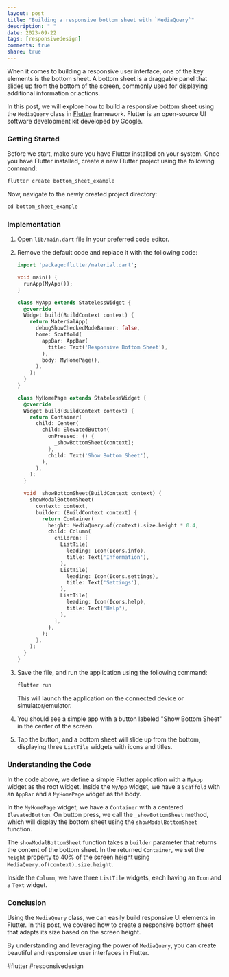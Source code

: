 ```yaml
---
layout: post
title: "Building a responsive bottom sheet with `MediaQuery`"
description: " "
date: 2023-09-22
tags: [responsivedesign]
comments: true
share: true
---
```


When it comes to building a responsive user interface, one of the key elements is the bottom sheet. A bottom sheet is a draggable panel that slides up from the bottom of the screen, commonly used for displaying additional information or actions.

In this post, we will explore how to build a responsive bottom sheet using the `MediaQuery` class in [Flutter](https://flutter.dev/) framework. Flutter is an open-source UI software development kit developed by Google.

### Getting Started

Before we start, make sure you have Flutter installed on your system. Once you have Flutter installed, create a new Flutter project using the following command:

```dart
flutter create bottom_sheet_example
```

Now, navigate to the newly created project directory:

```dart
cd bottom_sheet_example
```

### Implementation

1. Open `lib/main.dart` file in your preferred code editor.

2. Remove the default code and replace it with the following code:

   ```dart
   import 'package:flutter/material.dart';

   void main() {
     runApp(MyApp());
   }

   class MyApp extends StatelessWidget {
     @override
     Widget build(BuildContext context) {
       return MaterialApp(
         debugShowCheckedModeBanner: false,
         home: Scaffold(
           appBar: AppBar(
             title: Text('Responsive Bottom Sheet'),
           ),
           body: MyHomePage(),
         ),
       );
     }
   }

   class MyHomePage extends StatelessWidget {
     @override
     Widget build(BuildContext context) {
       return Container(
         child: Center(
           child: ElevatedButton(
             onPressed: () {
               _showBottomSheet(context);
             },
             child: Text('Show Bottom Sheet'),
           ),
         ),
       );
     }

     void _showBottomSheet(BuildContext context) {
       showModalBottomSheet(
         context: context,
         builder: (BuildContext context) {
           return Container(
             height: MediaQuery.of(context).size.height * 0.4,
             child: Column(
               children: [
                 ListTile(
                   leading: Icon(Icons.info),
                   title: Text('Information'),
                 ),
                 ListTile(
                   leading: Icon(Icons.settings),
                   title: Text('Settings'),
                 ),
                 ListTile(
                   leading: Icon(Icons.help),
                   title: Text('Help'),
                 ),
               ],
             ),
           );
         },
       );
     }
   }
   ```

3. Save the file, and run the application using the following command:

   ```dart
   flutter run
   ```

   This will launch the application on the connected device or simulator/emulator.

4. You should see a simple app with a button labeled "Show Bottom Sheet" in the center of the screen.

5. Tap the button, and a bottom sheet will slide up from the bottom, displaying three `ListTile` widgets with icons and titles.

### Understanding the Code

In the code above, we define a simple Flutter application with a `MyApp` widget as the root widget. Inside the `MyApp` widget, we have a `Scaffold` with an `AppBar` and a `MyHomePage` widget as the body.

In the `MyHomePage` widget, we have a `Container` with a centered `ElevatedButton`. On button press, we call the `_showBottomSheet` method, which will display the bottom sheet using the `showModalBottomSheet` function.

The `showModalBottomSheet` function takes a `builder` parameter that returns the content of the bottom sheet. In the returned `Container`, we set the `height` property to 40% of the screen height using `MediaQuery.of(context).size.height`.

Inside the `Column`, we have three `ListTile` widgets, each having an `Icon` and a `Text` widget.

### Conclusion

Using the `MediaQuery` class, we can easily build responsive UI elements in Flutter. In this post, we covered how to create a responsive bottom sheet that adapts its size based on the screen height.

By understanding and leveraging the power of `MediaQuery`, you can create beautiful and responsive user interfaces in Flutter.

#flutter #responsivedesign